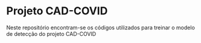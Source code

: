 # Projeto CAD-COVID

Neste repositório encontram-se os códigos utilizados para treinar o modelo de detecção do projeto CAD-COVID
